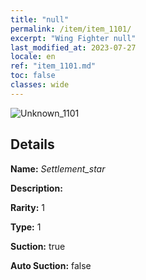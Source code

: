 ```yaml
---
title: "null"
permalink: /item/item_1101/
excerpt: "Wing Fighter null"
last_modified_at: 2023-07-27
locale: en
ref: "item_1101.md"
toc: false
classes: wide
---
```



 ![Unknown_1101](/images/item/Settlement_star_p.png)



## Details

 **Name:** *Settlement_star* 

 **Description:** 

 **Rarity:** 1 

 **Type:** 1 

 **Suction:** true 

 **Auto Suction:** false 


